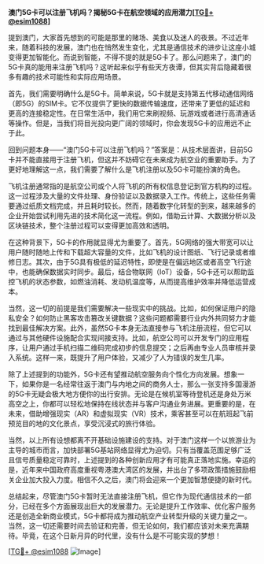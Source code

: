 **澳门5G卡可以注册飞机吗？揭秘5G卡在航空领域的应用潜力[[TG💪+ @esim1088](https://t.me/s/esim1088)]**

提到澳门，大家首先想到的可能是那里的赌场、美食以及迷人的夜景。不过近年来，随着科技的发展，澳门也在悄然发生变化，尤其是通信技术的进步让这座小城变得更加智能化。而说到智能，不得不提的就是5G卡了。那么问题来了，澳门的5G卡真的能用来注册飞机吗？这听起来似乎有些天方夜谭，但其实背后隐藏着很多有趣的技术可能性和实际应用场景。

首先，我们需要明确什么是5G卡。简单来说，5G卡就是支持第五代移动通信网络（即5G）的SIM卡。它不仅提供了更快的数据传输速度，还带来了更低的延迟和更高的连接稳定性。在日常生活中，我们用它来刷视频、玩游戏或者进行高清通话等操作。但是，当我们将目光投向更广阔的领域时，你会发现5G卡的应用远不止于此。

回到问题本身——“澳门5G卡可以注册飞机吗？”答案是：从技术层面讲，目前5G卡并不能直接用于注册飞机，但这并不妨碍它在未来成为航空业的重要助手。为了更好地理解这一点，我们需要了解什么是飞机注册以及5G卡可能扮演的角色。

飞机注册通常指的是航空公司或个人将飞机的所有权信息登记到官方机构的过程。这一过程涉及大量的文件处理、身份验证以及数据录入工作。传统上，这些任务需要通过纸质文档完成，并且耗时较长。然而，随着数字化转型的到来，越来越多的企业开始尝试利用先进的技术简化这一流程。例如，借助云计算、大数据分析以及区块链技术，整个注册过程可以变得更加高效和透明。

在这种背景下，5G卡的作用就显得尤为重要了。首先，5G网络的强大带宽可以让用户随时随地上传和下载超大容量的文件，比如飞机的设计图纸、飞行记录或者维修日志。其次，由于5G具有极低的延迟特性，即使是在偏远地区或者高空飞行途中，也能确保数据实时同步。最后，结合物联网（IoT）设备，5G卡还可以帮助监控飞机的状态参数，如燃油消耗、发动机温度等，从而提高维护效率并降低运营成本。

当然，这一切的前提是我们需要解决一些现实中的挑战。比如，如何保证用户的隐私安全？如何防止黑客攻击篡改关键数据？这些问题都需要行业内外共同努力才能找到最佳解决方案。此外，虽然5G卡本身无法直接参与飞机注册流程，但它可以通过与其他硬件设施配合实现间接支持。比如，航空公司可以开发专门的应用程序，让用户通过手机扫描二维码完成初步的信息提交；之后再由专业人员审核并录入系统。这样一来，既提升了用户体验，又减少了人为错误的发生几率。

除了上述提到的功能外，5G卡还有望推动航空服务向个性化方向发展。想象一下，如果你是一名经常往返于澳门与内地之间的商务人士，那么一张支持多国漫游的5G卡无疑会极大地方便你的出行安排。无论是在候机室等待登机还是身处万米高空之上，你都可以轻松地保持在线状态并与客户沟通业务进展。更重要的是，在未来，借助增强现实（AR）和虚拟现实（VR）技术，乘客甚至可以在航班起飞前预览目的地的文化景点，享受沉浸式的旅行体验。

当然，以上所有设想都离不开基础设施建设的支持。对于澳门这样一个以旅游业为主导的城市而言，加快部署5G基站网络显得尤为迫切。只有当覆盖范围足够广泛且信号质量稳定可靠时，上述提到的各种创新应用才有可能真正落地实施。幸运的是，近年来中国政府高度重视粤港澳大湾区的发展，并出台了多项政策措施鼓励相关企业加大投入力度。相信不久之后，澳门将会迎来一个更加智慧便捷的新时代。

总结起来，尽管澳门5G卡暂时无法直接注册飞机，但它作为现代通信技术的一部分，已经在多个方面展现出巨大的发展潜力。无论是提升工作效率、优化客户服务还是创造全新商业模式，5G卡都将成为推动航空产业转型升级的关键力量之一。当然，这一切还需要时间去验证和完善，但无论如何，我们都应该对未来充满期待。毕竟，在这个日新月异的时代里，没有什么是不可能实现的梦想！

[[TG💪+ @esim1088](https://t.me/s/esim1088) ![Image](https://i.postimg.cc/4NQfJmqS/Snipaste-2025-05-13-00-14-12.png)]